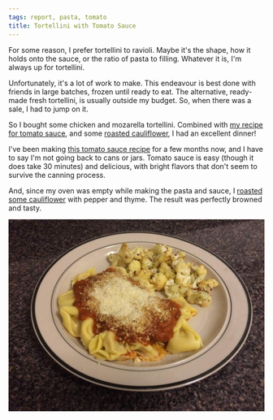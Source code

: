 ```yaml
---
tags: report, pasta, tomato
title: Tortellini with Tomato Sauce
---
```


For some reason, I prefer tortellini to ravioli. Maybe it's the shape,
how it holds onto the sauce, or the ratio of pasta to filling. Whatever
it is, I'm always up for tortellini.

Unfortunately, it's a lot of work to make. This endeavour is best done
with friends in large batches, frozen until ready to eat. The
alternative, ready-made fresh tortellini, is usually outside my budget.
So, when there was a sale, I had to jump on it.

So I bought some chicken and mozarella tortellini. Combined with [my
recipe for tomato sauce](/recipe/tomato-sauce), and some [roasted
cauliflower](/pantry/cauliflower/roasted), I had an excellent dinner!

I've been making [this tomato sauce recipe](/recipe/tomato-sauce) for
a few months now, and I have to say I'm not going back to cans or jars.
Tomato sauce is easy (though it does take 30 minutes) and delicious,
with bright flavors that don't seem to survive the canning process.

And, since my oven was empty while making the pasta and sauce,
I [roasted some cauliflower](/pantry/cauliflower/roasted) with pepper and
thyme. The result was perfectly browned and tasty.

![Tortellini with tomato sauce and roasted cauliflower](glamour.jpg)
